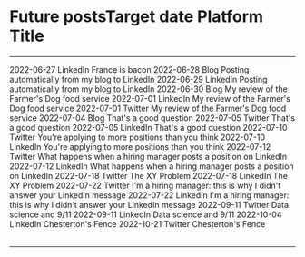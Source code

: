 # Future postsTarget date    Platform    Title
-------------  ----------  -----------------------------------------------------------------------
2022-06-27     LinkedIn    France is bacon
2022-06-28     Blog        Posting automatically from my blog to LinkedIn
2022-06-29     LinkedIn    Posting automatically from my blog to LinkedIn
2022-06-30     Blog        My review of the Farmer's Dog food service
2022-07-01     LinkedIn    My review of the Farmer's Dog food service
2022-07-01     Twitter     My review of the Farmer's Dog food service
2022-07-04     Blog        That's a good question
2022-07-05     Twitter     That's a good question
2022-07-05     LinkedIn    That's a good question
2022-07-10     Twitter     You're applying to more positions than you think
2022-07-10     LinkedIn    You're applying to more positions than you think
2022-07-12     Twitter     What happens when a hiring manager posts a position on LinkedIn
2022-07-12     LinkedIn    What happens when a hiring manager posts a position on LinkedIn
2022-07-18     Twitter     The XY Problem
2022-07-18     LinkedIn    The XY Problem
2022-07-22     Twitter     I'm a hiring manager: this is why I didn't answer your LinkedIn message
2022-07-22     LinkedIn    I'm a hiring manager: this is why I didn't answer your LinkedIn message
2022-09-11     Twitter     Data science and 9/11
2022-09-11     LinkedIn    Data science and 9/11
2022-10-04     LinkedIn    Chesterton's Fence
2022-10-21     Twitter     Chesterton's Fence<br /><br /><hr /><br />